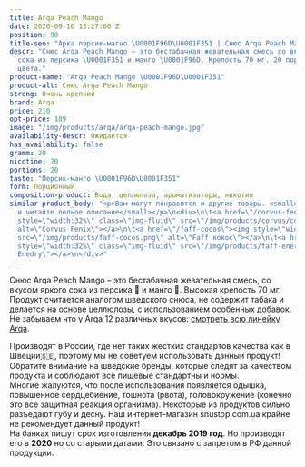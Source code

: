 ```yaml
---
title: Arqa Peach Mango
date: 2020-09-10 13:27:00 Z
position: 90
title-seo: "Арка персик-магно \U0001F96D\U0001F351 | Снюс Arqa Peach Mango"
descr: "Снюс Arqa Peach Mango – это бестабачная жевательная смесь со вкусом яркого
  сока из персика \U0001F351 и манго \U0001F96D. Крепость 70 мг. 20 порций желто-белого
  цвета."
product-name: "Arqa Peach Mango \U0001F96D\U0001F351"
product-alt: Снюс Arqa Peach Mango
strong: Очень крепкий
brand: Arqa
price: 210
opt-price: 189
image: "/img/products/arqa/arqa-peach-mango.jpg"
availability-descr: Ожидается
has_availability: false
gramm: 20
nicotine: 70
portions: 20
taste: "Персик-манго \U0001F96D\U0001F351"
form: Порционный
composition-product: Вода, целлюлоза, ароматизаторы, никотин
similar-product_body: "<p>Вам могут понравится и другие товары. <small>Жмите на картинки
  и читайте полное описание</small></p>\n<div>\n\t<a href=\"/corvus-fenix-barberry\"><img
  style=\"width:32%\" class=\"img-fluid\" src=\"/img/products/corvus/corvus-fenix.png\"
  alt=\"Corvus Fenix\"></a>\n\t<a href=\"/faff-cocos\"><img style=\"width:32%\" class=\"img-fluid\"
  src=\"/img/products/faff-cocos.png\" alt=\"Faff кокос\"></a>\n\t<a href=\"/faff-snus-energy\"><img
  style=\"width:32%\" class=\"img-fluid\" src=\"/img/products/faff-energy.png\" alt=\"Faff
  Enedry\"></a>\n</div>"
---
```


Снюс Arqa Peach Mango – это бестабачная жевательная смесь, со вкусом яркого сока из персика 🍑 и манго 🥭. Высокая крепость 70 мг. Продукт считается аналогом шведского снюса, не содержит табака и делается на основе целлюлозы, с использованием особенных добавок.<br>
Не забываем что у Arqa 12 различных вкусов: [смотреть всю линейку Arqa](/arqa).

Производят в России, где нет таких жестких стандартов качества как в Швеции🇸🇪, поэтому мы не советуем использовать данный продукт! Обратите внимание на шведские бренды, которые следят за качеством продукта и соблюдают все пищевые стандартны и нормы.<br>
Многие жалуются, что после использования появляется одышка, повышенное сердцебиение, тошнота (рвота), головокружение (конечно это все защитная реакция организма). Некоторые из продуктов сильно разъедают губу и десну. Наш интернет-магазин snustop.com.ua крайне не рекомендует данный продукт!<br>
На банках пишут срок изготовления **декабрь 2019 год**. Но производят его в **2020** но со старыми датами. Это связано с запретом в РФ данной продукции.